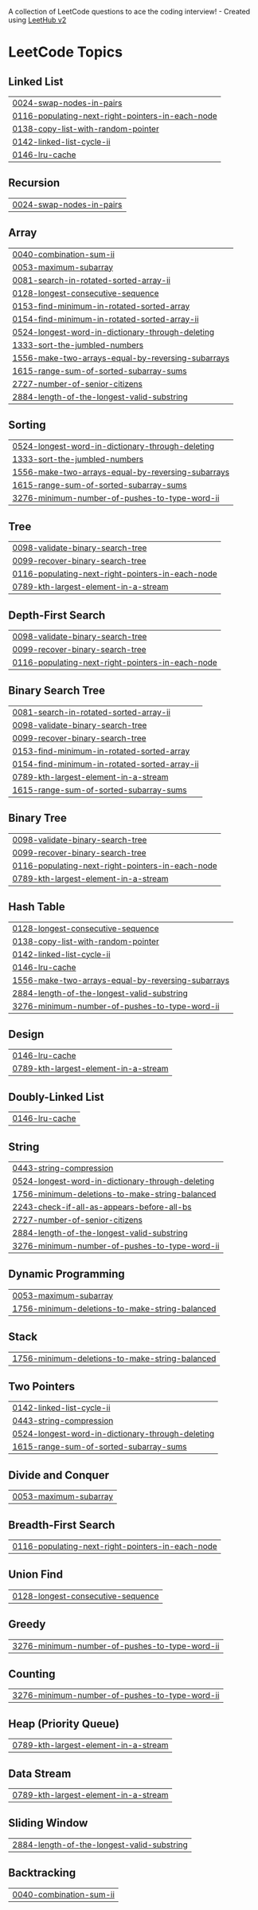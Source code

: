 A collection of LeetCode questions to ace the coding interview! - Created using [LeetHub v2](https://github.com/arunbhardwaj/LeetHub-2.0)
<!---LeetCode Topics Start-->
# LeetCode Topics
## Linked List
|  |
| ------- |
| [0024-swap-nodes-in-pairs](https://github.com/prudhvideep/leetcode/tree/master/0024-swap-nodes-in-pairs) |
| [0116-populating-next-right-pointers-in-each-node](https://github.com/prudhvideep/leetcode/tree/master/0116-populating-next-right-pointers-in-each-node) |
| [0138-copy-list-with-random-pointer](https://github.com/prudhvideep/leetcode/tree/master/0138-copy-list-with-random-pointer) |
| [0142-linked-list-cycle-ii](https://github.com/prudhvideep/leetcode/tree/master/0142-linked-list-cycle-ii) |
| [0146-lru-cache](https://github.com/prudhvideep/leetcode/tree/master/0146-lru-cache) |
## Recursion
|  |
| ------- |
| [0024-swap-nodes-in-pairs](https://github.com/prudhvideep/leetcode/tree/master/0024-swap-nodes-in-pairs) |
## Array
|  |
| ------- |
| [0040-combination-sum-ii](https://github.com/prudhvideep/leetcode/tree/master/0040-combination-sum-ii) |
| [0053-maximum-subarray](https://github.com/prudhvideep/leetcode/tree/master/0053-maximum-subarray) |
| [0081-search-in-rotated-sorted-array-ii](https://github.com/prudhvideep/leetcode/tree/master/0081-search-in-rotated-sorted-array-ii) |
| [0128-longest-consecutive-sequence](https://github.com/prudhvideep/leetcode/tree/master/0128-longest-consecutive-sequence) |
| [0153-find-minimum-in-rotated-sorted-array](https://github.com/prudhvideep/leetcode/tree/master/0153-find-minimum-in-rotated-sorted-array) |
| [0154-find-minimum-in-rotated-sorted-array-ii](https://github.com/prudhvideep/leetcode/tree/master/0154-find-minimum-in-rotated-sorted-array-ii) |
| [0524-longest-word-in-dictionary-through-deleting](https://github.com/prudhvideep/leetcode/tree/master/0524-longest-word-in-dictionary-through-deleting) |
| [1333-sort-the-jumbled-numbers](https://github.com/prudhvideep/leetcode/tree/master/1333-sort-the-jumbled-numbers) |
| [1556-make-two-arrays-equal-by-reversing-subarrays](https://github.com/prudhvideep/leetcode/tree/master/1556-make-two-arrays-equal-by-reversing-subarrays) |
| [1615-range-sum-of-sorted-subarray-sums](https://github.com/prudhvideep/leetcode/tree/master/1615-range-sum-of-sorted-subarray-sums) |
| [2727-number-of-senior-citizens](https://github.com/prudhvideep/leetcode/tree/master/2727-number-of-senior-citizens) |
| [2884-length-of-the-longest-valid-substring](https://github.com/prudhvideep/leetcode/tree/master/2884-length-of-the-longest-valid-substring) |
## Sorting
|  |
| ------- |
| [0524-longest-word-in-dictionary-through-deleting](https://github.com/prudhvideep/leetcode/tree/master/0524-longest-word-in-dictionary-through-deleting) |
| [1333-sort-the-jumbled-numbers](https://github.com/prudhvideep/leetcode/tree/master/1333-sort-the-jumbled-numbers) |
| [1556-make-two-arrays-equal-by-reversing-subarrays](https://github.com/prudhvideep/leetcode/tree/master/1556-make-two-arrays-equal-by-reversing-subarrays) |
| [1615-range-sum-of-sorted-subarray-sums](https://github.com/prudhvideep/leetcode/tree/master/1615-range-sum-of-sorted-subarray-sums) |
| [3276-minimum-number-of-pushes-to-type-word-ii](https://github.com/prudhvideep/leetcode/tree/master/3276-minimum-number-of-pushes-to-type-word-ii) |
## Tree
|  |
| ------- |
| [0098-validate-binary-search-tree](https://github.com/prudhvideep/leetcode/tree/master/0098-validate-binary-search-tree) |
| [0099-recover-binary-search-tree](https://github.com/prudhvideep/leetcode/tree/master/0099-recover-binary-search-tree) |
| [0116-populating-next-right-pointers-in-each-node](https://github.com/prudhvideep/leetcode/tree/master/0116-populating-next-right-pointers-in-each-node) |
| [0789-kth-largest-element-in-a-stream](https://github.com/prudhvideep/leetcode/tree/master/0789-kth-largest-element-in-a-stream) |
## Depth-First Search
|  |
| ------- |
| [0098-validate-binary-search-tree](https://github.com/prudhvideep/leetcode/tree/master/0098-validate-binary-search-tree) |
| [0099-recover-binary-search-tree](https://github.com/prudhvideep/leetcode/tree/master/0099-recover-binary-search-tree) |
| [0116-populating-next-right-pointers-in-each-node](https://github.com/prudhvideep/leetcode/tree/master/0116-populating-next-right-pointers-in-each-node) |
## Binary Search Tree
|  |
| ------- |
| [0081-search-in-rotated-sorted-array-ii](https://github.com/prudhvideep/leetcode/tree/master/0081-search-in-rotated-sorted-array-ii) |
| [0098-validate-binary-search-tree](https://github.com/prudhvideep/leetcode/tree/master/0098-validate-binary-search-tree) |
| [0099-recover-binary-search-tree](https://github.com/prudhvideep/leetcode/tree/master/0099-recover-binary-search-tree) |
| [0153-find-minimum-in-rotated-sorted-array](https://github.com/prudhvideep/leetcode/tree/master/0153-find-minimum-in-rotated-sorted-array) |
| [0154-find-minimum-in-rotated-sorted-array-ii](https://github.com/prudhvideep/leetcode/tree/master/0154-find-minimum-in-rotated-sorted-array-ii) |
| [0789-kth-largest-element-in-a-stream](https://github.com/prudhvideep/leetcode/tree/master/0789-kth-largest-element-in-a-stream) |
| [1615-range-sum-of-sorted-subarray-sums](https://github.com/prudhvideep/leetcode/tree/master/1615-range-sum-of-sorted-subarray-sums) |
## Binary Tree
|  |
| ------- |
| [0098-validate-binary-search-tree](https://github.com/prudhvideep/leetcode/tree/master/0098-validate-binary-search-tree) |
| [0099-recover-binary-search-tree](https://github.com/prudhvideep/leetcode/tree/master/0099-recover-binary-search-tree) |
| [0116-populating-next-right-pointers-in-each-node](https://github.com/prudhvideep/leetcode/tree/master/0116-populating-next-right-pointers-in-each-node) |
| [0789-kth-largest-element-in-a-stream](https://github.com/prudhvideep/leetcode/tree/master/0789-kth-largest-element-in-a-stream) |
## Hash Table
|  |
| ------- |
| [0128-longest-consecutive-sequence](https://github.com/prudhvideep/leetcode/tree/master/0128-longest-consecutive-sequence) |
| [0138-copy-list-with-random-pointer](https://github.com/prudhvideep/leetcode/tree/master/0138-copy-list-with-random-pointer) |
| [0142-linked-list-cycle-ii](https://github.com/prudhvideep/leetcode/tree/master/0142-linked-list-cycle-ii) |
| [0146-lru-cache](https://github.com/prudhvideep/leetcode/tree/master/0146-lru-cache) |
| [1556-make-two-arrays-equal-by-reversing-subarrays](https://github.com/prudhvideep/leetcode/tree/master/1556-make-two-arrays-equal-by-reversing-subarrays) |
| [2884-length-of-the-longest-valid-substring](https://github.com/prudhvideep/leetcode/tree/master/2884-length-of-the-longest-valid-substring) |
| [3276-minimum-number-of-pushes-to-type-word-ii](https://github.com/prudhvideep/leetcode/tree/master/3276-minimum-number-of-pushes-to-type-word-ii) |
## Design
|  |
| ------- |
| [0146-lru-cache](https://github.com/prudhvideep/leetcode/tree/master/0146-lru-cache) |
| [0789-kth-largest-element-in-a-stream](https://github.com/prudhvideep/leetcode/tree/master/0789-kth-largest-element-in-a-stream) |
## Doubly-Linked List
|  |
| ------- |
| [0146-lru-cache](https://github.com/prudhvideep/leetcode/tree/master/0146-lru-cache) |
## String
|  |
| ------- |
| [0443-string-compression](https://github.com/prudhvideep/leetcode/tree/master/0443-string-compression) |
| [0524-longest-word-in-dictionary-through-deleting](https://github.com/prudhvideep/leetcode/tree/master/0524-longest-word-in-dictionary-through-deleting) |
| [1756-minimum-deletions-to-make-string-balanced](https://github.com/prudhvideep/leetcode/tree/master/1756-minimum-deletions-to-make-string-balanced) |
| [2243-check-if-all-as-appears-before-all-bs](https://github.com/prudhvideep/leetcode/tree/master/2243-check-if-all-as-appears-before-all-bs) |
| [2727-number-of-senior-citizens](https://github.com/prudhvideep/leetcode/tree/master/2727-number-of-senior-citizens) |
| [2884-length-of-the-longest-valid-substring](https://github.com/prudhvideep/leetcode/tree/master/2884-length-of-the-longest-valid-substring) |
| [3276-minimum-number-of-pushes-to-type-word-ii](https://github.com/prudhvideep/leetcode/tree/master/3276-minimum-number-of-pushes-to-type-word-ii) |
## Dynamic Programming
|  |
| ------- |
| [0053-maximum-subarray](https://github.com/prudhvideep/leetcode/tree/master/0053-maximum-subarray) |
| [1756-minimum-deletions-to-make-string-balanced](https://github.com/prudhvideep/leetcode/tree/master/1756-minimum-deletions-to-make-string-balanced) |
## Stack
|  |
| ------- |
| [1756-minimum-deletions-to-make-string-balanced](https://github.com/prudhvideep/leetcode/tree/master/1756-minimum-deletions-to-make-string-balanced) |
## Two Pointers
|  |
| ------- |
| [0142-linked-list-cycle-ii](https://github.com/prudhvideep/leetcode/tree/master/0142-linked-list-cycle-ii) |
| [0443-string-compression](https://github.com/prudhvideep/leetcode/tree/master/0443-string-compression) |
| [0524-longest-word-in-dictionary-through-deleting](https://github.com/prudhvideep/leetcode/tree/master/0524-longest-word-in-dictionary-through-deleting) |
| [1615-range-sum-of-sorted-subarray-sums](https://github.com/prudhvideep/leetcode/tree/master/1615-range-sum-of-sorted-subarray-sums) |
## Divide and Conquer
|  |
| ------- |
| [0053-maximum-subarray](https://github.com/prudhvideep/leetcode/tree/master/0053-maximum-subarray) |
## Breadth-First Search
|  |
| ------- |
| [0116-populating-next-right-pointers-in-each-node](https://github.com/prudhvideep/leetcode/tree/master/0116-populating-next-right-pointers-in-each-node) |
## Union Find
|  |
| ------- |
| [0128-longest-consecutive-sequence](https://github.com/prudhvideep/leetcode/tree/master/0128-longest-consecutive-sequence) |
## Greedy
|  |
| ------- |
| [3276-minimum-number-of-pushes-to-type-word-ii](https://github.com/prudhvideep/leetcode/tree/master/3276-minimum-number-of-pushes-to-type-word-ii) |
## Counting
|  |
| ------- |
| [3276-minimum-number-of-pushes-to-type-word-ii](https://github.com/prudhvideep/leetcode/tree/master/3276-minimum-number-of-pushes-to-type-word-ii) |
## Heap (Priority Queue)
|  |
| ------- |
| [0789-kth-largest-element-in-a-stream](https://github.com/prudhvideep/leetcode/tree/master/0789-kth-largest-element-in-a-stream) |
## Data Stream
|  |
| ------- |
| [0789-kth-largest-element-in-a-stream](https://github.com/prudhvideep/leetcode/tree/master/0789-kth-largest-element-in-a-stream) |
## Sliding Window
|  |
| ------- |
| [2884-length-of-the-longest-valid-substring](https://github.com/prudhvideep/leetcode/tree/master/2884-length-of-the-longest-valid-substring) |
## Backtracking
|  |
| ------- |
| [0040-combination-sum-ii](https://github.com/prudhvideep/leetcode/tree/master/0040-combination-sum-ii) |
<!---LeetCode Topics End-->
